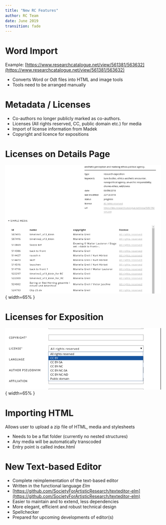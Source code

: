 ```yaml
---
title: "New RC Features"
author: RC Team
date: June 2019
transition: fade
---
```


# Word Import


Example: [https://www.researchcatalogue.net/view/561381/563632](https://www.researchcatalogue.net/view/561381/563632)

* Converts Word or Odt files into HTML and image tools
* Tools need to be arranged manually


# Metadata / Licenses

* Co-authors no longer publicly marked as co-authors. 
* Licenses (All rights reserved, CC, public domain etc.) for media
* Import of license information from Madek
* Copyright and licence for expositions

# Licenses on Details Page

![Metadata for Media](media/licenses_media.png){ width=65% }

# Licenses for Exposition

![License and Copyright for Exposition](media/licenses_expo.png){ width=65% }

# Importing HTML

Allows user to upload a zip file of HTML, media and stylesheets

* Needs to be a flat folder (currently no nested structures)
* Any media will be automatically transcoded
* Entry point is called index.html


# New Text-based Editor 

* Complete reimplementation of the text-based editor
* Written in the functional language *Elm*
* [https://github.com/SocietyForArtisticResearch/texteditor-elm](https://github.com/SocietyForArtisticResearch/texteditor-elm)
* Easier to maintain and to extend, less dependencies 
* More elegant, efficient and robust technical design
* Spellchecker 
* Prepared for upcoming developments of editor(s)

